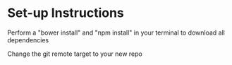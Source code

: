 # Set-up Instructions

Perform a "bower install" and "npm install" in your terminal to download all dependencies

Change the git remote target to your new repo
